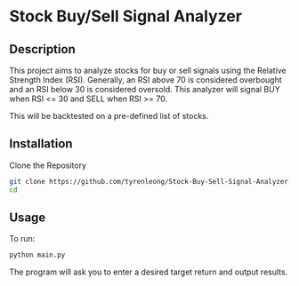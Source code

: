 # Stock Buy/Sell Signal Analyzer


## Description
This project aims to analyze stocks for buy or sell signals using the Relative Strength Index (RSI). Generally, an RSI above 70 is considered overbought and an RSI below 30 is considered oversold. This analyzer will signal BUY when RSI <= 30 and SELL when RSI >= 70.

This will be backtested on a pre-defined list of stocks.


## Installation

Clone the Repository


```bash
git clone https://github.com/tyrenleong/Stock-Buy-Sell-Signal-Analyzer.git
cd 
```

## Usage

To run:
```bash
python main.py
```

The program will ask you to enter a desired target return and output results.

